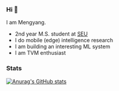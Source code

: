 ### Hi 👋

I am Mengyang.

- 2nd year M.S. student at [SEU](https://www.seu.edu.cn/english/)
- I do mobile (edge) intelligence research
- I am building an interesting ML system
- I am TVM enthusiast

### Stats

[![Anurag's GitHub stats](https://github-readme-stats.vercel.app/api?username=liu-mengyang&theme=gruvbox_light)](https://github.com/anuraghazra/github-readme-stats)
